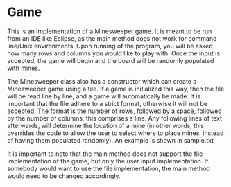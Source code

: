 # Game

This is an implementation of a Minesweeper game. It is meant to be run from an IDE like Eclipse, as the main
method does not work for command line/Unix environments. Upon running of the program, you will be asked how many rows and columns you would like to play with. Once the input is accepted, the game will begin and the board will be randomly populated with mines.

The Minesweeper class also has a constructor which can create a Minesweeper game using a file. If a game is initialized this way, then the file will be read line by line, and a game will automatically be made. It is important that the file adhere to a strict format, otherwise it will not be accepted. The format is the number of rows, followed by a space, followed by the number of columns; this comprises a line. Any following lines of text afterwards, will determine the location of a mine (in other words, this overrides the code to allow the user to select where to place mines, instead of having them populated randomly). An example is shown in sample.txt
  
It is important to note that the main method does not support the file implementation of the game, but only the user input implementation. If somebody would want to use the file implementation, the main method would need to be changed accordingly.
